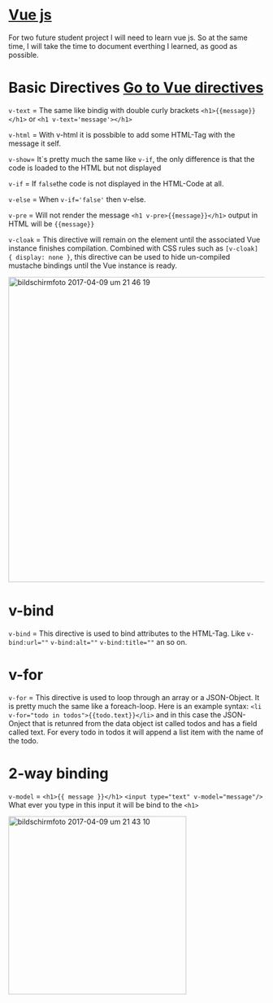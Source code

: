 # [Vue js](https://vuejs.org/v2/guide/)
For two future student project I will need to learn vue js. So at the same time, I will take the time to document everthing I learned, as good as possible.

# Basic Directives [Go to Vue directives](https://vuejs.org/v2/api/#Directives)
`v-text` = The same like bindig with double curly brackets `<h1>{{message}}</h1>` or `<h1 v-text='message'></h1>`

`v-html` = With v-html it is possbible to add some HTML-Tag with the message it self.

`v-show`= It´s pretty much the same like `v-if`, the only difference is that the code is loaded to the HTML but not displayed

`v-if` = If `false`the code is not displayed in the HTML-Code at all.

`v-else` = When `v-if='false'` then v-else.

`v-pre` = Will not render the message `<h1 v-pre>{{message}}</h1>` output in HTML will be `{{message}}`

`v-cloak` = This directive will remain on the element until the associated Vue instance finishes compilation. Combined with CSS rules such as `[v-cloak] { display: none }`, this directive can be used to hide un-compiled mustache bindings until the Vue instance is ready.


<img width="600" alt="bildschirmfoto 2017-04-09 um 21 46 19" src="https://cloud.githubusercontent.com/assets/22995847/24840465/04f64f1e-1d6e-11e7-9a8b-ce0efd439e76.png">


# v-bind
`v-bind` = This directive is used to bind attributes to the HTML-Tag. Like `v-bind:url=""` `v-bind:alt=""` `v-bind:title=""` an so on.

# v-for
`v-for` = This directive is used to loop through an array or a JSON-Object. It is pretty much the same like a foreach-loop. Here is an example syntax: `<li v-for="todo in todos">{{todo.text}}</li>` and in this case the JSON-Onject that is retunred from the data object ist called todos and has a field called text. For every todo in todos it will append a list item with the name of the todo.


# 2-way binding
`v-model` = `<h1>{{ message }}</h1>` `<input type="text" v-model="message"/>` What ever you type in this input it will be bind to the `<h1>`

<img width="350" alt="bildschirmfoto 2017-04-09 um 21 43 10" src="https://cloud.githubusercontent.com/assets/22995847/24840446/97e17098-1d6d-11e7-98c0-e922c8ce37cd.png">

